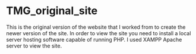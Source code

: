 # TMG_original_site
This is the original version of the website that I worked from to create the newer version of the site. In order to view the site you need to install a local server hosting software capable of running PHP. I used XAMPP Apache server to view the site.
